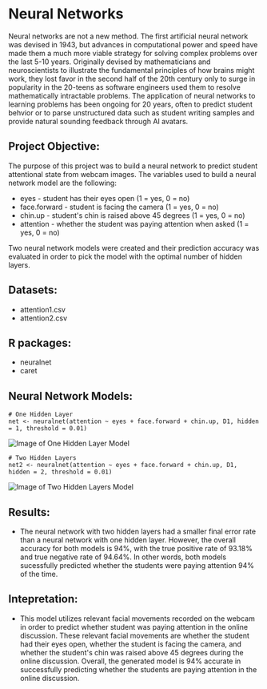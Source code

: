 # Neural Networks

Neural networks are not a new method. The first artificial neural network was devised in 1943, but advances in computational power and speed have made them a much more viable strategy for solving complex problems over the last 5-10 years. Originally devised by mathematicians and neuroscientists to illustrate the fundamental principles of how brains might work, they lost favor in the second half of the 20th century only to surge in popularity in the 20-teens as software engineers used them to resolve mathematically intractable problems. The application of neural networks to learning problems has been ongoing for 20 years, often to predict student behvior or to parse unstructured data such as student writing samples and provide natural sounding feedback through AI avatars.

## Project Objective:

The purpose of this project was to build a neural network to predict student attentional state from webcam images. The variables used to build a neural network model are the following:
  * eyes - student has their eyes open (1 = yes, 0 = no)
  * face.forward - student is facing the camera (1 = yes, 0 = no)
  * chin.up - student's chin is raised above 45 degrees (1 = yes, 0 = no)
  * attention - whether the student was paying attention when asked (1 = yes, 0 = no)

Two neural network models were created and their prediction accuracy was evaluated in order to pick the model with the optimal number of hidden layers.  

## Datasets:

* attention1.csv
* attention2.csv

## R packages:

* neuralnet
* caret

## Neural Network Models:

```
# One Hidden Layer
net <- neuralnet(attention ~ eyes + face.forward + chin.up, D1, hidden = 1, threshold = 0.01)
```
![Image of One Hidden Layer Model](https://github.com/lizarova777/neural-networks/blob/master/OneNeuralNet.png)

```
# Two Hidden Layers
net2 <- neuralnet(attention ~ eyes + face.forward + chin.up, D1, hidden = 2, threshold = 0.01)
```
![Image of Two Hidden Layers Model](https://github.com/lizarova777/neural-networks/blob/master/TwoNeuralNet.png)

## Results:

* The neural network with two hidden layers had a smaller final error rate than a neural network with one hidden layer. However, the overall accuracy for both models is 94%, with the true positive rate of 93.18% and true negative rate of 94.64%. In other words, both models sucessfully predicted whether the students were paying attention 94% of the time. 

## Intepretation:

* This model utilizes relevant facial movements recorded on the webcam in order to predict whether student was paying attention in the online discussion. These relevant facial movements are whether the student had their eyes open, whether the student is facing the camera, and whether the student's chin was raised above 45 degrees during the online discussion. Overall, the generated model is 94% accurate in successfully predicting whether the students are paying attention in the online discussion. 




